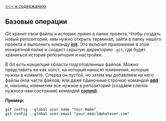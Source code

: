 [<<< к содержанию](/readme.md)
## Базовые операции

*Git* хранит свои файлы и историю прямо в папке проекта. Чтобы создать новый репозиторий, нам нужно открыть терминал, зайти в папку нашего проекта и выполнить команду **[init](./gitinit.md "More about init")**. Это включит приложение в этой конкретной папке и создаст скрытую директорию `.git`, где будет храниться история репозитория и настройки.

В *Git* есть концепция области подготовленных файлов. Можно представить ее как холст, на который наносят изменения, которые нужны в коммите. Сперва он пустой, но затем мы добавляем на него файлы (или части файлов, или даже одиночные строчки) командой **[add](./gitadd.md "More about add")** и, наконец, коммитим все нужное в репозиторий (создаем слепок нужного нам состояния) командой **[commit](./gitcommit.md "More about commit")**.

__Пример:__

```bash=
git config --global user.name "Your Name"
git config --global user.email "your_email@whatever.com"
```